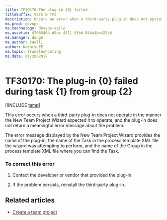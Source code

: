 ```yaml
---
title: TF30170-The plug-in {0} failed 
titleSuffix: VSTS & TFS
description: Occurs an error when a third-party plug-in does not operate in the manner the New Team Project Wizard expected it to operate.
ms.prod: devops
ms.technology: devops-agile
ms.assetid: 47085404-d5ec-4811-9fbd-84da3be422e6
ms.manager: douge
ms.author: kaelli
author: KathrynEE
ms.topic: Troubleshooting
ms.date: 01/20/2017
---
```


# TF30170: The plug-in {0} failed during task {1} from group {2}

[!INCLUDE [temp](../../../_shared/dev15-version-header.md)]

This error occurs when a third-party plug-in does not operate in the manner the New Team Project Wizard expected it to operate, and the plug-in does not return a meaningful error message about the problem.  
  
 The error message displayed by the New Team Project Wizard provides the name of the plug-in, the name of the Task in the process template XML file the wizard was attempting to perform, and the name of the Group in the process template XML file where you can find the Task.  
  
### To correct this error  
  
1.  Contact the developer or vendor that provided the plug-in.  
  
2.  If the problem persists, reinstall the third-party plug-in.  
    
## Related articles 
- [Create a team project](../../../../organizations/accounts/create-team-project.md)